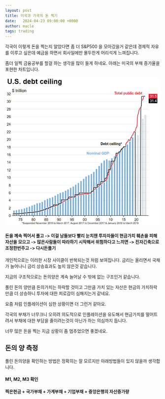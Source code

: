 ```yaml
---
layout: post
title: 미국과 가국의 돈 찍기 
date:   2024-04-23 09:00:00 +0000
author: macle
tags: trading
---
```


각국이 이렇게 돈을 찍는지 알았다면 좀 더 S&P500 을 모아갔을거 같은데 경제적 자유를 이루고 싶은데 예금을 하면서 회사일에만 몰두한게 어리석게 느껴집니다.

좀더 일찍 금융공부를 할걸 하는 생각을 많이 들게 하네요. 아래는 미국의 부채 증가율을 포현한 차트입니다.

![미국의정부부채 증가](https://raw.githubusercontent.com/runonio/runon.io/master/assets/images/blog/usa-money-chart2023.png)


#### 돈을 꼐속 찍어서 풀고 -> 이걸 남들보다 빨리 눈치챈 투자자들이 현금가치 훼손을 피해 자산을 모으고 -> 많은사람들이 따라하기 시작해서 위험하다고 느끼면 -> 진자긴축으로 조정한번주고 -> 다시돈풀기

개인적으로는 이러한 시장 사이클이 반복되는것 처럼 보여집니다. 금리는 올리면서 국채가 늘어나니 금리 상승효과도 높지 않은것 같습니다. 

지금의 구조적으로는 돈의양은 계속 늘어날 수 밖에 없는 구조인거 같습니다.

풀린 돈의 양만큼 돈의가치는 하락할 것이고 그만큼 가치 있는 자산은 현금의 가치하락만큼 더 상승하니 투자에 대한 피로감이 심해지는거 같네요.

요즘 처럼 인플레이션이 심한 상황이면 더 그런거 같아요.

각국의 부채가 너무크니 오히려 의도적으로 인플레이션을 유도해서 현금가치를 떨어트려서 부채에 대한 부담을 줄이려는것이 아닌가 하는 의심까지 듭니다.

너무 많은 돈을 찍는 지금 상황이 좀 멈추었으면 좋겠네요.

## 돈의 양 측정

풀린 돈의양을 확인하는 방법은 정확히는 잘 모르지만 아래방법들이 있지 않을까 생각합니다. 

#### M1, M2, M3 확인

#### 찍은현금 + 국가부채 + 가계부채 + 기업부채 + 중앙은행의 자산증가량 

